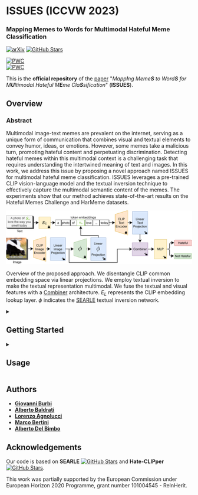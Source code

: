 # ISSUES (ICCVW 2023)

### Mapping Memes to Words for Multimodal Hateful Meme Classification

[![arXiv](https://img.shields.io/badge/arXiv-Paper-<COLOR>.svg)](http://arxiv.org/abs/2310.08368)
[![GitHub Stars](https://img.shields.io/github/stars/miccunifi/ISSUES?style=social)](https://github.com/miccunifi/ISSUES)

[![PWC](https://img.shields.io/endpoint.svg?url=https://paperswithcode.com/badge/mapping-memes-to-words-for-multimodal-hateful/hateful-meme-classification-on-harmeme)](https://paperswithcode.com/sota/hateful-meme-classification-on-harmeme?p=mapping-memes-to-words-for-multimodal-hateful)\
[![PWC](https://img.shields.io/endpoint.svg?url=https://paperswithcode.com/badge/mapping-memes-to-words-for-multimodal-hateful/meme-classification-on-hateful-memes)](https://paperswithcode.com/sota/meme-classification-on-hateful-memes?p=mapping-memes-to-words-for-multimodal-hateful)

This is the **official repository** of the [paper](https://openaccess.thecvf.com/content/ICCV2023W/CLVL/html/Burbi_Mapping_Memes_to_Words_for_Multimodal_Hateful_Meme_Classification_ICCVW_2023_paper.html) "*Mapp**I**ng Meme**S** to Word**S** for M**U**ltimodal Hateful M**E**me Cla**S**sification*" (**ISSUES**).

## Overview

### Abstract

Multimodal image-text memes are prevalent on the internet, serving as a unique form of communication that combines visual and textual elements to convey humor, ideas, or emotions. However, some memes take a malicious turn, promoting hateful content and perpetuating discrimination. Detecting hateful memes within this multimodal context is a challenging task that requires understanding the intertwined meaning of text and images. In this work, we address this issue by proposing a novel approach named ISSUES for multimodal hateful meme classification. ISSUES leverages a pre-trained CLIP vision-language model and the textual inversion technique to effectively capture the multimodal semantic content of the memes. The experiments show that our method achieves state-of-the-art results on the Hateful Memes Challenge and HarMeme datasets.

![](assets/architecture_issues.png "Architecture of the method")

Overview of the proposed approach. We disentangle CLIP common embedding space via linear projections. We employ textual inversion to make the textual representation multimodal. We fuse the textual and visual features with a [Combiner](https://github.com/ABaldrati/CLIP4Cir) architecture. $E_{L}$ represents the CLIP embedding lookup layer. $\phi$ indicates the [SEARLE](https://github.com/miccunifi/SEARLE) textual inversion network.

<details>
<summary><h2>Getting Started</h2></summary>

We recommend using the [**Anaconda**](https://www.anaconda.com/) package manager to avoid dependency/reproducibility
problems.
For Linux systems, you can find a conda installation
guide [here](https://docs.conda.io/projects/conda/en/latest/user-guide/install/linux.html).

### Installation

1. Clone the repository

```sh
git clone https://github.com/miccunifi/ISSUES.git
```

2. Install Python dependencies

Navigate to the root folder of the repository and use the command:
```sh
conda config --add channels conda-forge
conda create -n issues -y python=3.9.16
conda activate issues
conda install pytorch==1.12.1 torchvision==0.13.1 torchaudio==0.12.1 cudatoolkit=11.3 -c pytorch
conda install --file requirements.txt
pip install git+https://github.com/openai/CLIP.git
```

3. Log in to your WandB account
```sh
wandb login
```

## Datasets
We do not hold rights to the original HMC and HarMeme datasets. 
To download the full original datasets use the following links:

- HMC **[[link](https://hatefulmemeschallenge.com/)]** - Contains **12.140** memes
- HarMeme **[[link](https://github.com/di-dimitrov/mmf/tree/master/data/datasets/memes/defaults/images)]** - Contains **3.544** memes


### Data Preparation
Download the files in the [release](https://github.com/miccunifi/ISSUES/releases/tag/latest) and place the `resources` folder in the root folder:

<pre>
project_base_path
└─── <b>resources</b>
  ...
└─── src
  | combiner.py
  | datasets.py
  | engine.py
  ...

...
</pre>

Ensure the HMC and HarMeme datasets match the following structure:

<pre>
project_base_path
└─── resources
  └─── datasets
    └─── harmeme
      └─── clip_embds
          | test_no-proj_output.pt
          | train_no-proj_output.pt
          | val_no-proj_output.pt

      └─── <b>img
          | covid_memes_2.png
          | covid_memes_3.png
          | covid_memes_4.png
          ....</b>

      └─── labels
          | info.csv

    └─── hmc
      └─── clip_embds
          | dev_seen_no-proj_output.pt
          | dev_unseen_no-proj_output.pt
          | test_seen_no-proj_output.pt
          | test_unseen_no-proj_output.pt
          | train_no-proj_output.pt

      └─── <b>img
          | 01235.png
          | 01236.png
          | 01243.png
          ....</b>
        
      └─── labels
          | info.csv
  ...
  
└─── src
  | combiner.py
  | datasets.py
  | engine.py
  ...

...
</pre>

</details>

<details>
<summary><h2>Usage</h2></summary>

### Pre-trained models

We provide the pre-trained models in the [release](https://github.com/miccunifi/ISSUES/releases/tag/latest). Ensure that the weights match the following structure:

<pre>
project_base_path
└─── resources
  └─── datasets
      ...
  └─── <b>pretrained_models
      | hmc_text-inv-comb_best.ckpt
      | harmeme_text-inv-comb_best.ckpt
      
  └─── pretrained_weights
      | hmc
      | harmeme
      | phi
    </b>
  
└─── src
  | combiner.py
  | datasets.py
  | engine.py
  ...

...
</pre>

### Training and Testing
We provide scripts for training and testing our approach on the HMC and HarMeme datasets.

<pre>
project_base_path
└─── resources
  ...
  
└─── src
  ...

<b>
run_harmeme_text-inv-comb.sh
run_hmc_text-inv-comb.sh
</b>

...
</pre>

To use a script, navigate to the root folder and use the following commands:

```shell
chmod +x <filename>.sh
./<filename>.sh
```
where:
- ```<filename> = run_harmeme_text-inv-comb``` is related to the HarMeme dataset
- ```<filename> = run_hmc_text-inv-comb``` is related to the HMC dataset

For <b>training</b> the model from scratch and then evaluating its performance, disable the ```--reproduce``` flag of the script.

For <b>testing</b> the pre-trained models and reproducing our results, enable the ```--reproduce``` flag of the script.

### Arguments
In the following, we describe each argument of the scripts.

#### Experiments
- ```dataset``` - dataset name: [**hmc** or **harmeme**]
- ```num_mapping_layers``` - number of projection layers to map CLIP features in a task-oriented latent space
- ```num_pre_output_layers``` - number of MLP hidden layers for performing the final classification
- ```max_epochs``` - maximum number of epochs
- ```lr``` - learning rate
- ```batch_size``` - batch size
- ```fast_process``` - flag to indicate whether to use pre-computed CLIP features as the input of the model instead of 
                        computing them during the training process
- ```name``` - name of the model
- ```pretrained_model``` - name of the checkpoint of the pretrained model in the 'pretrained_models' folder
- ```reproduce``` - flag to indicate whether to perform the training process followed by the evaluation phase (False) or directly evaluate a pre-trained model on the test data (True)

#### General
- ```map_dim``` - output dimension of the projected feature vectors
- ```fusion``` - fusion method between the textual and visual modalities (when applicable): [**concat** or **align**]
- ```pretrained_proj_weights``` - flag to indicate whether to use pre-trained projection weights (when applicable)
- ```freeze_proj_layers``` - flag to indicate whether to freeze the pre-trained weights


#### Combiner Architecture
- ```comb_proj``` - flag to indicate whether to project the input features of the Combiner 
- ```comb_fusion``` - fusion method to use to combine the input features of the Combiner
- ```convex_tensor``` - flag to indicate whether to compute a tensor or a scalar as the output of the convex combination

#### Textual Inversion Architecture
- ```text_inv_proj``` - flag to indicate whether to use CLIP textual encoder projection 
- ```phi_inv_proj``` - flag to indicate whether to project the output of phi network
- ```post_inv_proj``` - flag to indicate whether to project the CLIP textual encoder output features
- ```enh_text``` - flag to indicate whether to use a prompt with only the pseudo-word or concatenate the meme text
- ```phi_freeze``` - flag to indicate whether to freeze the pre-trained phi network 

</details>

## Authors

* [**Giovanni Burbi**](https://github.com/GiovanniBurbi)
* [**Alberto Baldrati**](https://scholar.google.it/citations?hl=en&user=I1jaZecAAAAJ)
* [**Lorenzo Agnolucci**](https://scholar.google.com/citations?user=hsCt4ZAAAAAJ&hl=en)
* [**Marco Bertini**](https://scholar.google.it/citations?user=SBm9ZpYAAAAJ&hl=en)
* [**Alberto Del Bimbo**](https://scholar.google.com/citations?user=bf2ZrFcAAAAJ&hl=en)

## Acknowledgements
Our code is based on **SEARLE** [![GitHub Stars](https://img.shields.io/github/stars/miccunifi/SEARLE?style=social)](https://github.com/miccunifi/SEARLE) and **Hate-CLIPper**[![GitHub Stars](https://img.shields.io/github/stars/gokulkarthik/hateclipper?style=social)](https://github.com/gokulkarthik/hateclipper).

This work was partially supported by the European Commission under European Horizon 2020 Programme, grant number
101004545 - ReInHerit.


